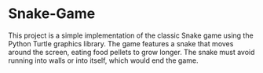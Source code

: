 # Snake-Game
This project is a simple implementation of the classic Snake game using the Python Turtle graphics library. The game features a snake that moves around the screen, eating food pellets to grow longer. The snake must avoid running into walls or into itself, which would end the game.
